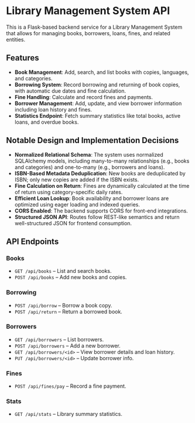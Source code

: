 # Library Management System API

This is a Flask-based backend service for a Library Management System that allows for managing books, borrowers, loans, fines, and related entities.

## Features

- **Book Management**: Add, search, and list books with copies, languages, and categories.
- **Borrowing System**: Record borrowing and returning of book copies, with automatic due dates and fine calculation.
- **Fine Handling**: Calculate and record fines and payments.
- **Borrower Management**: Add, update, and view borrower information including loan history and fines.
- **Statistics Endpoint**: Fetch summary statistics like total books, active loans, and overdue books.

## Notable Design and Implementation Decisions

- **Normalized Relational Schema**: The system uses normalized SQLAlchemy models, including many-to-many relationships (e.g., books and categories) and one-to-many (e.g., borrowers and loans).
- **ISBN-Based Metadata Deduplication**: New books are deduplicated by ISBN; only new copies are added if the ISBN exists.
- **Fine Calculation on Return**: Fines are dynamically calculated at the time of return using category-specific daily rates.
- **Efficient Loan Lookup**: Book availability and borrower loans are optimized using eager loading and indexed queries.
- **CORS Enabled**: The backend supports CORS for front-end integrations.
- **Structured JSON API**: Routes follow REST-like semantics and return well-structured JSON for frontend consumption.

## API Endpoints

### Books

- `GET /api/books` – List and search books.
- `POST /api/books` – Add new books and copies.

### Borrowing

- `POST /api/borrow` – Borrow a book copy.
- `POST /api/return` – Return a borrowed book.

### Borrowers

- `GET /api/borrowers` – List borrowers.
- `POST /api/borrowers` – Add a new borrower.
- `GET /api/borrowers/<id>` – View borrower details and loan history.
- `PUT /api/borrowers/<id>` – Update borrower info.

### Fines

- `POST /api/fines/pay` – Record a fine payment.

### Stats

- `GET /api/stats` – Library summary statistics.


